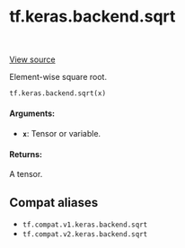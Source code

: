 <div itemscope itemtype="http://developers.google.com/ReferenceObject">
<meta itemprop="name" content="tf.keras.backend.sqrt" />
<meta itemprop="path" content="Stable" />
</div>

# tf.keras.backend.sqrt

<!-- Insert buttons and diff -->

<table class="tfo-notebook-buttons tfo-api" align="left">
</table>

<a target="_blank" href="/code/stable/tensorflow/python/keras/backend.py">View source</a>



Element-wise square root.

``` python
tf.keras.backend.sqrt(x)
```



<!-- Placeholder for "Used in" -->


#### Arguments:


* <b>`x`</b>: Tensor or variable.


#### Returns:

A tensor.


## Compat aliases

* `tf.compat.v1.keras.backend.sqrt`
* `tf.compat.v2.keras.backend.sqrt`

